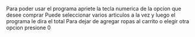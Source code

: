 Para poder usar el programa apriete la tecla numerica de la opcion que desee comprar
Puede seleccionar varios articulos a la vez y luego el programa le dira el total
Para dejar de agregar ropas al carrito o elegir otra opcion presione 0

